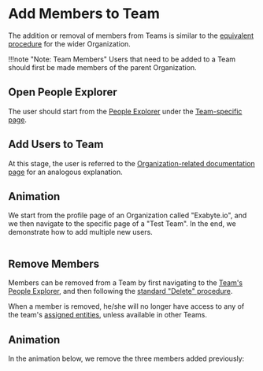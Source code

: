 # Add Members to Team

The  addition or removal of members from Teams is similar to the [equivalent procedure](../organization/add-remove-member.md) for the wider Organization. 

!!!note "Note: Team Members"
    Users that need to be added to a Team should first be made members of the parent Organization. 

## Open People Explorer

The user should start from the [People Explorer](../../ui/people-explorer.md) under the [Team-specific page](../../ui/team-page.md). 

## Add Users to Team

At this stage, the user is referred to the [Organization-related documentation page](../organization/add-remove-member.md/#open-accounts-explorer) for an analogous explanation. 

## Animation

We start from the profile page of an Organization called "Exabyte.io", and we then navigate to the specific page of a "Test Team". In the end, we demonstrate how to add multiple new users.

<img data-gifffer="/images/team-add-user.gif">

## Remove Members

Members can be removed from a Team by first navigating to the [Team's People Explorer](../../ui/people-explorer.md), and then following the [standard "Delete" procedure](../../../entities-general/actions/delete.md). 

When a member is removed, he/she will no longer have access to any of the team's [assigned entities](../../organizations/teams.md#entities), unless available in other Teams.

## Animation

In the animation below, we remove the three members added previously: 

<img data-gifffer="/images/team-remove-user.gif">

